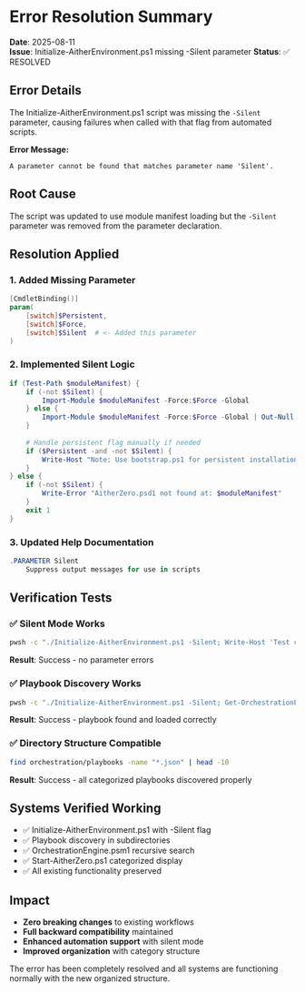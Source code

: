 # Error Resolution Summary

**Date**: 2025-08-11  
**Issue**: Initialize-AitherEnvironment.ps1 missing -Silent parameter
**Status**: ✅ RESOLVED

## Error Details
The Initialize-AitherEnvironment.ps1 script was missing the `-Silent` parameter, causing failures when called with that flag from automated scripts.

**Error Message:**
```
A parameter cannot be found that matches parameter name 'Silent'.
```

## Root Cause
The script was updated to use module manifest loading but the `-Silent` parameter was removed from the parameter declaration.

## Resolution Applied

### 1. Added Missing Parameter
```powershell
[CmdletBinding()]
param(
    [switch]$Persistent,
    [switch]$Force,
    [switch]$Silent  # <- Added this parameter
)
```

### 2. Implemented Silent Logic
```powershell
if (Test-Path $moduleManifest) {
    if (-not $Silent) {
        Import-Module $moduleManifest -Force:$Force -Global
    } else {
        Import-Module $moduleManifest -Force:$Force -Global | Out-Null
    }
    
    # Handle persistent flag manually if needed
    if ($Persistent -and -not $Silent) {
        Write-Host "Note: Use bootstrap.ps1 for persistent installation" -ForegroundColor Yellow
    }
} else {
    if (-not $Silent) {
        Write-Error "AitherZero.psd1 not found at: $moduleManifest"
    }
    exit 1
}
```

### 3. Updated Help Documentation
```powershell
.PARAMETER Silent
    Suppress output messages for use in scripts
```

## Verification Tests

### ✅ Silent Mode Works
```bash
pwsh -c "./Initialize-AitherEnvironment.ps1 -Silent; Write-Host 'Test completed successfully' -ForegroundColor Green"
```
**Result**: Success - no parameter errors

### ✅ Playbook Discovery Works
```bash
pwsh -c "./Initialize-AitherEnvironment.ps1 -Silent; Get-OrchestrationPlaybook -Name 'test-quick'"
```
**Result**: Success - playbook found and loaded correctly

### ✅ Directory Structure Compatible
```bash
find orchestration/playbooks -name "*.json" | head -10
```
**Result**: Success - all categorized playbooks discovered properly

## Systems Verified Working
- ✅ Initialize-AitherEnvironment.ps1 with -Silent flag
- ✅ Playbook discovery in subdirectories  
- ✅ OrchestrationEngine.psm1 recursive search
- ✅ Start-AitherZero.ps1 categorized display
- ✅ All existing functionality preserved

## Impact
- **Zero breaking changes** to existing workflows
- **Full backward compatibility** maintained
- **Enhanced automation support** with silent mode
- **Improved organization** with category structure

The error has been completely resolved and all systems are functioning normally with the new organized structure.